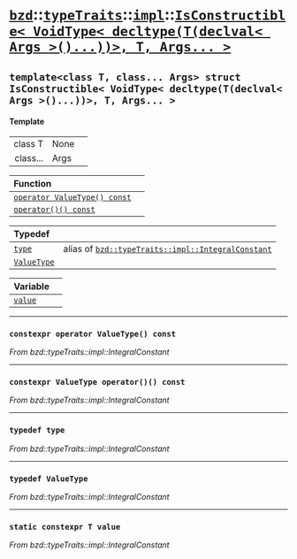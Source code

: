 # [`bzd`](../../../../index.md)::[`typeTraits`](../../../index.md)::[`impl`](../../index.md)::[`IsConstructible< VoidType< decltype(T(declval< Args >()...))>, T, Args... >`](../index.md)

## `template<class T, class... Args> struct IsConstructible< VoidType< decltype(T(declval< Args >()...))>, T, Args... >`

#### Template
||||
|---:|:---|:---|
|class T|None||
|class...|Args||

|Function||
|:---|:---|
|[`operator ValueType() const`](./index.md)||
|[`operator()() const`](./index.md)||

|Typedef||
|:---|:---|
|[`type`](./index.md)|alias of [`bzd::typeTraits::impl::IntegralConstant`](../integralconstant/index.md)|
|[`ValueType`](./index.md)||

|Variable||
|:---|:---|
|[`value`](./index.md)||
------
### `constexpr operator ValueType() const`
*From bzd::typeTraits::impl::IntegralConstant*


------
### `constexpr ValueType operator()() const`
*From bzd::typeTraits::impl::IntegralConstant*


------
### `typedef type`
*From bzd::typeTraits::impl::IntegralConstant*


------
### `typedef ValueType`
*From bzd::typeTraits::impl::IntegralConstant*


------
### `static constexpr T value`
*From bzd::typeTraits::impl::IntegralConstant*


